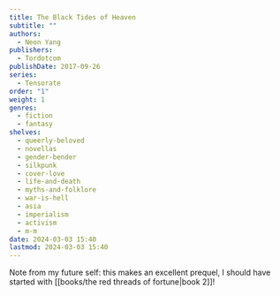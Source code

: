 ```yaml
---
title: The Black Tides of Heaven
subtitle: ""
authors:
  - Neon Yang
publishers:
  - Tordotcom
publishDate: 2017-09-26
series:
  - Tensorate
order: "1"
weight: 1
genres:
  - fiction
  - fantasy
shelves:
  - queerly-beloved
  - novellas
  - gender-bender
  - silkpunk
  - cover-love
  - life-and-death
  - myths-and-folklore
  - war-is-hell
  - asia
  - imperialism
  - activism
  - m-m
date: 2024-03-03 15:40
lastmod: 2024-03-03 15:40
---
```

Note from my future self: this makes an excellent prequel, I should have started with [[books/the red threads of fortune|book 2]]!